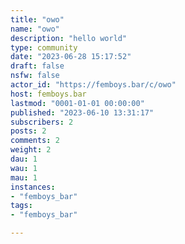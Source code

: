 ```yaml
---
title: "owo" 
name: "owo"
description: "hello world"
type: community
date: "2023-06-28 15:17:52"
draft: false
nsfw: false
actor_id: "https://femboys.bar/c/owo"
host: femboys.bar
lastmod: "0001-01-01 00:00:00"
published: "2023-06-10 13:31:17"
subscribers: 2
posts: 2
comments: 2
weight: 2
dau: 1
wau: 1
mau: 1
instances:
- "femboys_bar"
tags: 
- "femboys_bar"

---
```

